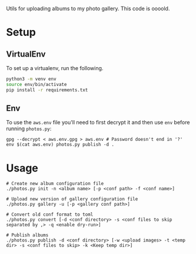 Utils for uploading albums to my photo gallery. This code is oooold.

# Setup

## VirtualEnv

To set up a virtualenv, run the following.

```sh
python3 -m venv env
source env/bin/activate
pip install -r requirements.txt
```

## Env

To use the `aws.env` file you'll need to first decrypt it and then use `env` before running `photos.py`:

```
gpg --decrypt < aws.env.gpg > aws.env # Password doesn't end in '?'
env $(cat aws.env) photos.py publish -d .
```



# Usage


```
# Create new album configuration file
./photos.py init -n <album name> [-p <conf path> -f <conf name>]

# Upload new version of gallery configuration file
./photos.py gallery -u [-p <gallery conf path>] 

# Convert old conf format to toml
./photos.py convert [-d <conf directory> -s <conf files to skip separated by ,> -q <enable dry-run>] 

# Publish albums
./photos.py publish -d <conf directory> [-w <upload images> -t <temp dir> -s <conf files to skip> -k <Keep temp dir>]
```
